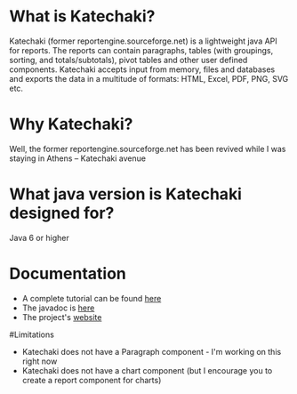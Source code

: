 # What is Katechaki?
Katechaki (former reportengine.sourceforge.net) is a lightweight java API for reports. 
The reports can contain paragraphs, tables (with groupings, sorting, and totals/subtotals), pivot tables and other user defined components. 
Katechaki accepts input from memory, files and databases and exports the data in a multitude of formats: HTML, Excel, PDF, PNG, SVG etc. 

# Why Katechaki? 
Well, the former reportengine.sourceforge.net has been revived while I was staying in Athens – Katechaki avenue

# What java version is Katechaki designed for? 
Java 6 or higher

# Documentation
* A complete tutorial can be found [here](http://reportengine.sourceforge.net/html/tutorial/reportengine_tutorial.htm)
* The javadoc is [here](http://reportengine.sourceforge.net/html/apidocs/index.html)
* The project's [website](http://reportengine.sourceforge.net/)

#Limitations
* Katechaki does not have a Paragraph component - I'm working on this right now
* Katechaki does not have a chart component (but I encourage you to create a report component for charts)